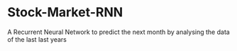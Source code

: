 # Stock-Market-RNN
A Recurrent Neural Network to predict the next month by analysing the data of the last last years
